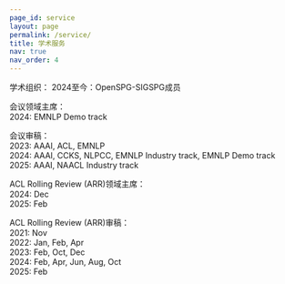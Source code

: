 ```yaml
---
page_id: service
layout: page
permalink: /service/
title: 学术服务
nav: true
nav_order: 4
---
```


<span class="font-weight-bold">学术组织：</span>
2024至今：OpenSPG-SIGSPG成员  

<span class="font-weight-bold">会议领域主席：</span>  
2024: EMNLP Demo track

<span class="font-weight-bold">会议审稿：</span>  
2023: AAAI, ACL, EMNLP  
2024: AAAI, CCKS, NLPCC, EMNLP Industry track, EMNLP Demo track  
2025: AAAI, NAACL Industry track

<span class="font-weight-bold">ACL Rolling Review (ARR)领域主席：</span>  
2024: Dec  
2025: Feb

<span class="font-weight-bold">ACL Rolling Review (ARR)审稿：</span>  
2021: Nov  
2022: Jan, Feb, Apr  
2023: Feb, Oct, Dec  
2024: Feb, Apr, Jun, Aug, Oct  
2025: Feb
